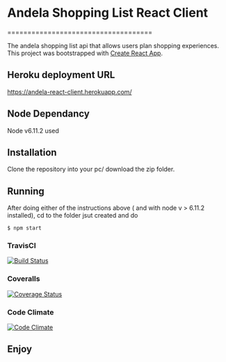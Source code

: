 
# Andela Shopping List React Client
====================================

The andela shopping list api that allows users plan shopping experiences.
This project was bootstrapped with [Create React App](https://github.com/facebookincubator/create-react-app).

Heroku deployment URL
--------------------

https://andela-react-client.herokuapp.com/


Node Dependancy
--------------------

Node v6.11.2 used


Installation
------------

Clone the repository into your pc/ download the zip folder.


Running
-------

After doing either of the instructions above ( and with node v > 6.11.2 installed), cd to the folder jsut created and do

    $ npm start


### TravisCI
[![Build Status](https://travis-ci.org/VincentHokie/andela-flask-api.svg?branch=master)](https://travis-ci.org/VincentHokie/andela-flask-api)

### Coveralls
[![Coverage Status](https://coveralls.io/repos/github/VincentHokie/andela-flask-api/badge.svg?branch=master)](https://coveralls.io/github/VincentHokie/andela-flask-api?branch=master)

### Code Climate
[![Code Climate](https://codeclimate.com/github/VincentHokie/andela-flask-api.svg)](https://codeclimate.com/github/VincentHokie/andela-flask-api)

## Enjoy
